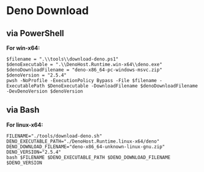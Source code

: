 # Deno Download

## via PowerShell

**For win-x64:**

```shell
$filename = ".\\tools\\download-deno.ps1"
$denoExecutable = ".\\DenoHost.Runtime.win-x64\\deno.exe"
$denoDownloadFilename = "deno-x86_64-pc-windows-msvc.zip"
$denoVersion = "2.5.4"
pwsh -NoProfile -ExecutionPolicy Bypass -File $filename -ExecutablePath $DenoExecutable -DownloadFilename $denoDownloadFilename -DevDenoVersion $denoVersion
```

## via Bash

**For linux-x64:**

```shell
FILENAME="./tools/download-deno.sh"
DENO_EXECUTABLE_PATH="./DenoHost.Runtime.linux-x64/deno"
DENO_DOWNLOAD_FILENAME="deno-x86_64-unknown-linux-gnu.zip"
DENO_VERSION="2.5.4"
bash $FILENAME $DENO_EXECUTABLE_PATH $DENO_DOWNLOAD_FILENAME $DENO_VERSION
```
